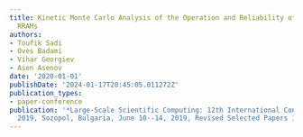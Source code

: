 ```yaml
---
title: Kinetic Monte Carlo Analysis of the Operation and Reliability of Oxide Based
  RRAMs
authors:
- Toufik Sadi
- Oves Badami
- Vihar Georgiev
- Asen Asenov
date: '2020-01-01'
publishDate: '2024-01-17T20:45:05.011272Z'
publication_types:
- paper-conference
publication: '*Large-Scale Scientific Computing: 12th International Conference, LSSC
  2019, Sozopol, Bulgaria, June 10--14, 2019, Revised Selected Papers 12*'
---
```

